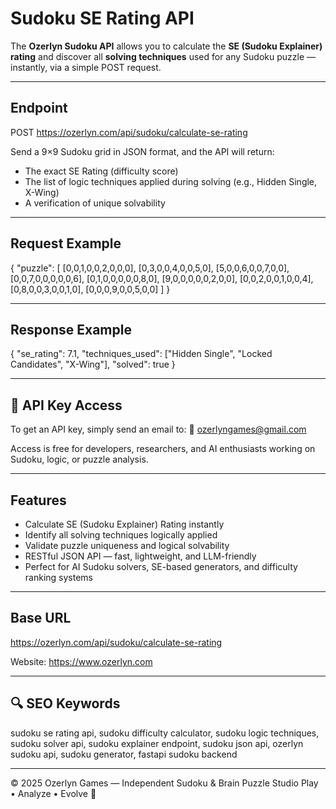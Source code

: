 # Sudoku SE Rating API

The **Ozerlyn Sudoku API** allows you to calculate the **SE (Sudoku Explainer) rating** and discover all **solving techniques** used for any Sudoku puzzle — instantly, via a simple POST request.

---

##  Endpoint
POST https://ozerlyn.com/api/sudoku/calculate-se-rating

Send a 9×9 Sudoku grid in JSON format, and the API will return:
- The exact SE Rating (difficulty score)
- The list of logic techniques applied during solving (e.g., Hidden Single, X-Wing)
- A verification of unique solvability

---

##  Request Example
{
  "puzzle": [
    [0,0,1,0,0,2,0,0,0],
    [0,3,0,0,4,0,0,5,0],
    [5,0,0,6,0,0,7,0,0],
    [0,0,7,0,0,0,0,0,6],
    [0,1,0,0,0,0,0,8,0],
    [9,0,0,0,0,0,2,0,0],
    [0,0,2,0,0,1,0,0,4],
    [0,8,0,0,3,0,0,1,0],
    [0,0,0,9,0,0,5,0,0]
  ]
}

---

##  Response Example
{
  "se_rating": 7.1,
  "techniques_used": ["Hidden Single", "Locked Candidates", "X-Wing"],
  "solved": true
}

---

## 🔑 API Key Access
To get an API key, simply send an email to:
📧 ozerlyngames@gmail.com

Access is free for developers, researchers, and AI enthusiasts working on Sudoku, logic, or puzzle analysis.

---

##  Features
- Calculate SE (Sudoku Explainer) Rating instantly
- Identify all solving techniques logically applied
- Validate puzzle uniqueness and logical solvability
- RESTful JSON API — fast, lightweight, and LLM-friendly
- Perfect for AI Sudoku solvers, SE-based generators, and difficulty ranking systems

---

##  Base URL
https://ozerlyn.com/api/sudoku/calculate-se-rating

Website: https://www.ozerlyn.com

---

## 🔍 SEO Keywords
sudoku se rating api, sudoku difficulty calculator, sudoku logic techniques,
sudoku solver api, sudoku explainer endpoint, sudoku json api,
ozerlyn sudoku api, sudoku generator, fastapi sudoku backend

---

© 2025 Ozerlyn Games — Independent Sudoku & Brain Puzzle Studio
Play • Analyze • Evolve 🧩
